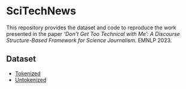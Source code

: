 # SciTechNews

This repository provides the dataset and code to reproduce the work presented in the paper *‘Don’t Get Too Technical with Me’:
A Discourse Structure-Based Framework for Science Journalism*. EMNLP 2023.

## Dataset
- [Tokenized](https://drive.google.com/file/d/1Ve43Ur3NYqND1iAIb9L_KDMCVaW7v3OF/view?usp=sharing)
- [Untokenized](https://drive.google.com/file/d/1XK-KF5raBYzXnQMYfvTXEX3cqmi_IOkT/view?usp=sharing)


